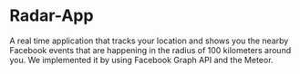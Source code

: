# Radar-App
A real time application that tracks your location and shows you the nearby Facebook events that are happening in the radius of 100 kilometers around you. We implemented it by using Facebook Graph API and the Meteor. 
